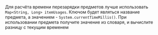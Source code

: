 Для расчёта времени перезарядки предметов лучше использовать
`Map<String, Long> itemUsages`. Ключом будет являться название предмета,
а значением - `System.currentTimeMillis()`. При использовании
предмета получите значение из словаря, и вычислите разницу с
текущим временем